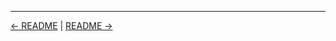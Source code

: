 

<!-- FooterStart -->
---
[← README](../01_08_install_and_uninstall_plugins/README.md) | [README →](../01_10_challenge_set_up_a_jenkins_server_on_windows/README.md)
<!-- FooterEnd -->
